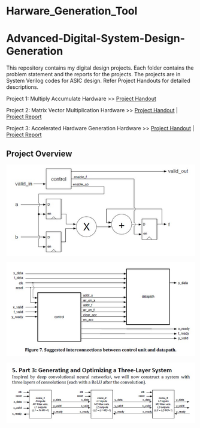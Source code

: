 # Harware_Generation_Tool


# Advanced-Digital-System-Design-Generation

This repository contains my digital design projects. Each folder contains the problem statement and the reports for the projects. The projects are in System Verilog codes for ASIC design. Refer Project Handouts for detailed descriptions.

Project 1: Multiply Accumulate Hardware >> [Project Handout](https://github.com/deepakcr7ms7/Harware_Generation_Tool/blob/main/Stage_1_MAC_UNIT/proj1.pdf)

Project 2: Matrix Vector Multiplication Hardware >> [Project Handout](https://github.com/deepakcr7ms7/Harware_Generation_Tool/blob/main/Stage_2_CovolutionEngine/proj2.pdf) | [Project Report](https://github.com/deepakcr7ms7/Harware_Generation_Tool/blob/main/Stage_2_CovolutionEngine/Report.pdf)

Project 3: Accelerated Hardware Generation Hardware >> [Project Handout](https://github.com/Aswinnatesh/Advanced-Digital-System-Design-Generation/blob/master/Hardware%20Generation%20Tool/Project_3.pdf) | [Project Report](https://github.com/deepakcr7ms7/Harware_Generation_Tool/blob/main/Stage_3_Hardware_Generation_Tool/507(P3).pdf)



## Project Overview
![Alt Text](https://github.com/deepakcr7ms7/Harware_Generation_Tool/blob/main/HGT1.jpg)

![Alt Text](https://github.com/deepakcr7ms7/Harware_Generation_Tool/blob/main/HGT3.jpg)

![Alt Text](https://github.com/deepakcr7ms7/Harware_Generation_Tool/blob/main/HGT5.jpg)


